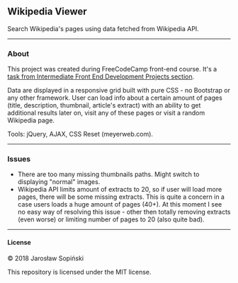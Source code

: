 ## Wikipedia Viewer

Search Wikipedia's pages using data fetched from Wikipedia API. 

---

### About

This project was created during FreeCodeCamp front-end course. It's a [task from Intermediate Front End Development Projects section](https://www.freecodecamp.org/challenges/build-a-wikipedia-viewer).

Data are displayed in a responsive grid built with pure CSS - no Bootstrap or any other framework. User can load info about a certain amount of pages (title, description, thumbnail, article's extract) with an ability to get additional results later on, visit any of these pages or visit a random Wikipedia page.

Tools: jQuery, AJAX, CSS Reset (meyerweb.com).

---

### Issues

* There are too many missing thumbnails paths. Might switch to displaying "normal" images.
* Wikipedia API limits amount of extracts to 20, so if user will load more pages, there will be some missing extracts. This is quite a concern in a case users loads a huge amount of pages (40+). At this moment I see no easy way of resolving this issue - other then totally removing extracts (even worse) or limiting number of pages to 20 (also quite bad).

---

#### License

&copy; 2018 Jarosław Sopiński

This repository is licensed under the MIT license.
